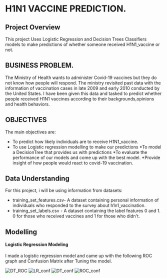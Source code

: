 # H1N1 VACCINE PREDICTION.

## Project Overview
This project Uses Logistic Regression and Decision Trees Classifiers models to make predictions of whether someone received H1N1_vaccine or not.

## BUSINESS PROBLEM.
The Ministry of Health wants to administer Covid-19 vaccines but they do not know how people will respond. The ministry revisited past data with the information of vaccination cases in late 2009 and early 2010 conducted by the United States. I have been given this data and tasked to predict whether people received H1N1 vaccines according to their backgrounds,opinions and health behaviors.

## OBJECTIVES
The main objectives are:

* To predict how likely individuals are to receive H1N1_vaccine.
* To use Logistic regression modelling to make our predictions
*To model a DecisionTree that provides us with predictions
*To evaluate the performance of our models and come up with the best model.
*Provide insight of how people would react to covid-19 vaccination.

## Data Understanding
For this project, i will be using information from datasets:

* training_set_features.csv- A dataset containing personal information of individuals who responded to the survey about h1n1_vaccination.
* training_set_labels.csv - A dataset containing the label features 0 and 1. 0 for those who received vaccines and 1 for those who didn't.

## Modelling
#### Logistic Regression Modeling
I made a logistic regression model and came up with the following ROC graph and Confusion Matrix after Tuning the model.


![DT_ROC](https://github.com/user-attachments/assets/742bd18b-a969-42ca-9e64-a6903b4bbf9e)
![LR_conf](https://github.com/user-attachments/assets/7feb368b-b2f0-4125-87f8-47c51423a66d)
![DT_conf](https://github.com/user-attachments/assets/a4e41a72-7c4a-47a7-9284-eb5d02779831)
![ROC_conf](https://github.com/user-attachments/assets/6000264a-311e-4b70-9cc2-e863a9058f80)










